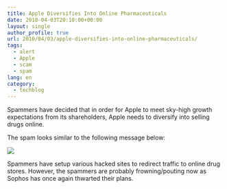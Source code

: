 ```yaml
---
title: Apple Diversifies Into Online Pharmaceuticals
date: 2010-04-03T20:10:00+00:00
layout: single
author_profile: true
url: 2010/04/03/apple-diversifies-into-online-pharmaceuticals/
tags:
  - alert
  - Apple
  - scam
  - spam
lang: en
category: 
  - techblog
---
```

Spammers have decided that in order for Apple to meet sky-high growth expectations from its shareholders, Apple needs to diversify into selling drugs online.

The spam looks similar to the following message below:

[![](http://1.bp.blogspot.com/_vaUVXcmC3OI/S7eZnrzTR6I/AAAAAAAABew/rs7bsT3thEw/s400/applescam.JPG)](http://1.bp.blogspot.com/_vaUVXcmC3OI/S7eZnrzTR6I/AAAAAAAABew/rs7bsT3thEw/s1600-h/applescam.JPG)

Spammers have setup various hacked sites to redirect traffic to online drug stores. However, the spammers are probably frowning/pouting now as Sophos has once again thwarted their plans.